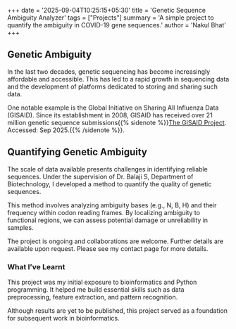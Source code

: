 +++
date = '2025-09-04T10:25:15+05:30'
title = 'Genetic Sequence Ambiguity Analyzer'
tags = ["Projects"]
summary = 'A simple project to quantify the ambiguity in COVID-19 gene sequences.'
author = 'Nakul Bhat'
+++

## Genetic Ambiguity

In the last two decades, genetic sequencing has become increasingly affordable and accessible. This has led to a rapid growth in sequencing data and the development of platforms dedicated to storing and sharing such data.

One notable example is the Global Initiative on Sharing All Influenza Data (GISAID). Since its establishment in 2008, GISAID has received over 21 million genetic sequence submissions{{% sidenote %}}[The GISAID Project](https://gisaid.org). Accessed: Sep 2025.{{% /sidenote %}}.

## Quantifying Genetic Ambiguity

The scale of data available presents challenges in identifying reliable sequences. Under the supervision of Dr. Balaji S, Department of Biotechnology, I developed a method to quantify the quality of genetic sequences.

This method involves analyzing ambiguity bases (e.g., N, B, H) and their frequency within codon reading frames. By localizing ambiguity to functional regions, we can assess potential damage or unreliability in samples.

The project is ongoing and collaborations are welcome. Further details are available upon request. Please see my contact page for more details. <!--TODO-->


### What I’ve Learnt

This project was my initial exposure to bioinformatics and Python programming. It helped me build essential skills such as data preprocessing, feature extraction, and pattern recognition.

Although results are yet to be published, this project served as a foundation for subsequent work in bioinformatics.
